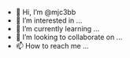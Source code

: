 - 👋 Hi, I’m @mjc3bb
- 👀 I’m interested in ...
- 🌱 I’m currently learning ...
- 💞️ I’m looking to collaborate on ...
- 📫 How to reach me ...

<!---
mjc3bb/mjc3bb is a ✨ special ✨ repository because its `README.md` (this file) appears on your GitHub profile.
You can click the Preview link to take a look at your changes.
--->
